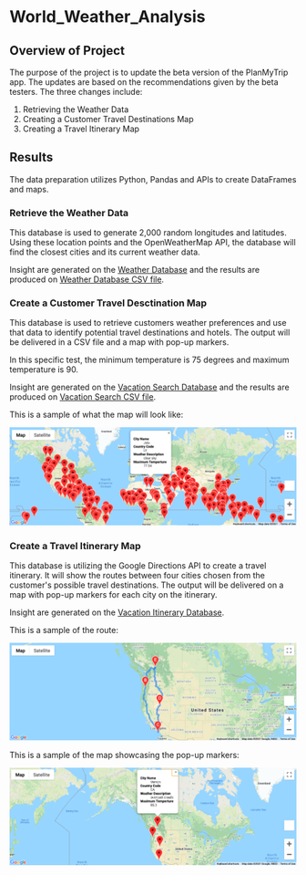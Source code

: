 # World_Weather_Analysis

## Overview of Project

The purpose of the project is to update the beta version of the PlanMyTrip app. The updates are based on the recommendations given by the beta testers. The three changes include: 

1. Retrieving the Weather Data
2. Creating a Customer Travel Destinations Map
3. Creating a Travel Itinerary Map

## Results

The data preparation utilizes Python, Pandas and APIs to create DataFrames and maps. 

### Retrieve the Weather Data

This database is used to generate 2,000 random longitudes and latitudes. Using these location points and the OpenWeatherMap API, the database will find the closest cities and its current weather data. 

Insight are generated on the <a href="Weather_Database/Weather_Database.ipynb">Weather Database</a> and the results are produced on <a href="Weather_Database/WeatherPy_Database.csv">Weather Database CSV file</a>. 

### Create a Customer Travel Desctination Map

This database is used to retrieve customers weather preferences and use that data to identify potential travel destinations and hotels. The output will be delivered in a CSV file and a map with pop-up markers. 

In this specific test, the minimum temperature is 75 degrees and maximum temperature is 90. 

Insight are generated on the <a href="Vacation_Search/Vacation_Search.ipynb">Vacation Search Database</a> and the results are produced on <a href="Vacation_Search/WeatherPy_vacation.csv">Vacation Search CSV file</a>. 

This is a sample of what the map will look like: 

<img src="Vacation_Search/WeatherPy_vacation_map.png" width="800">

### Create a Travel Itinerary Map

This database is utilizing the Google Directions API to create a travel itinerary. It will show the routes between four cities chosen from the customer's possible travel destinations. The output will be delivered on a map with pop-up markers for each city on the itinerary. 

Insight are generated on the <a href="Vacation_Itinerary/Vacation_Itinerary.ipynb">Vacation Itinerary Database</a>.

This is a sample of the route: 

<img src="Vacation_Itinerary/WeatherPy_travel_map.png" width="800">

This is a sample of the map showcasing the pop-up markers:

<img src="Vacation_Itinerary/WeatherPy_travel_map_markers.png" width="800">

